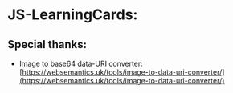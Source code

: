 # JS-LearningCards:

## Special thanks:
- Image to base64 data-URI converter: [https://websemantics.uk/tools/image-to-data-uri-converter/](https://websemantics.uk/tools/image-to-data-uri-converter/)